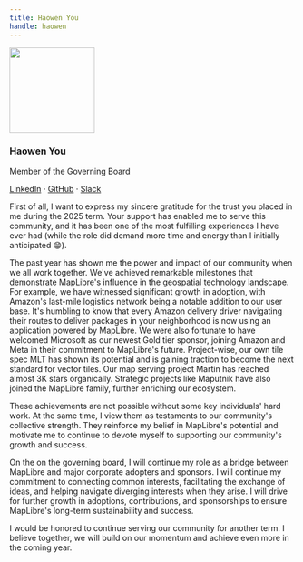 ```yaml
---
title: Haowen You
handle: haowen
---
```


<div class="text-center mb-5">
    <img
        src="https://avatars.githubusercontent.com/u/3392907?v=4s"
        width="150"
        class="rounded-circle mt-3"
    />
    <h3 class="m-3">Haowen You</h3>
    <p>Member of the Governing Board</p>
    <p><a href="https://www.linkedin.com/in/hyou/">LinkedIn</a> · <a href="https://github.com/hy9be">GitHub</a> · <a href="https://osmus.slack.com/team/U03NNTKD3N1">Slack</a>
</div>

First of all, I want to express my sincere gratitude for the trust you placed in me during the 2025 term. Your support has enabled me to serve this community, and it has been one of the most fulfilling experiences I have ever had (while the role did demand more time and energy than I initially anticipated :grin:).

The past year has shown me the power and impact of our community when we all work together. We've achieved remarkable milestones that demonstrate MapLibre's influence in the geospatial technology landscape. For example, we have witnessed significant growth in adoption, with Amazon's last-mile logistics network being a notable addition to our user base. It's humbling to know that every Amazon delivery driver navigating their routes to deliver packages in your neighborhood is now using an application powered by MapLibre. We were also fortunate to have welcomed Microsoft as our newest Gold tier sponsor, joining Amazon and Meta in their commitment to MapLibre's future. Project-wise, our own tile spec MLT has shown its potential and is gaining traction to become the next standard for vector tiles. Our map serving project Martin has reached almost 3K stars organically. Strategic projects like Maputnik have also joined the MapLibre family, further enriching our ecosystem.

These achievements are not possible without some key individuals' hard work. At the same time, I view them as testaments to our community's collective strength. They reinforce my belief in MapLibre's potential and motivate me to continue to devote myself to supporting our community's growth and success.

On the on the governing board, I will continue my role as a bridge between MapLibre and major corporate adopters and sponsors. I will continue my commitment to connecting common interests, facilitating the exchange of ideas, and helping navigate diverging interests when they arise. I will drive for further growth in adoptions, contributions, and sponsorships to ensure MapLibre's long-term sustainability and success.

I would be honored to continue serving our community for another term. I believe together, we will build on our momentum and achieve even more in the coming year.
